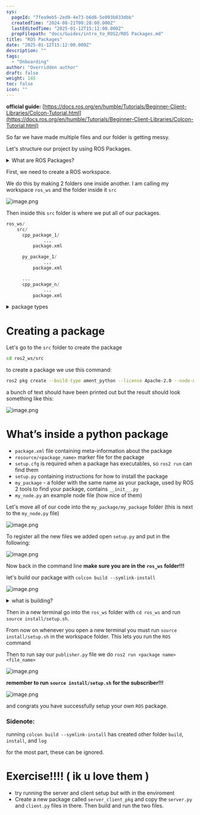 ```yaml
---
sys:
  pageId: "7fea9eb5-2ed9-4e73-b6d6-5e093b833dbb"
  createdTime: "2024-08-21T00:28:00.000Z"
  lastEditedTime: "2025-01-12T15:12:00.000Z"
  propFilepath: "docs/Guides/intro_to_ROS2/ROS Packages.md"
title: "ROS Packages"
date: "2025-01-12T15:12:00.000Z"
description: ""
tags:
  - "Onboarding"
author: "Overridden author"
draft: false
weight: 145
toc: false
icon: ""
---
```


**official guide:** [https://docs.ros.org/en/humble/Tutorials/Beginner-Client-Libraries/Colcon-Tutorial.html](https://docs.ros.org/en/humble/Tutorials/Beginner-Client-Libraries/Colcon-Tutorial.html)

So far we have made multiple files and our folder is getting messy.

Let's structure our project by using ROS Packages.

<details>

<summary>What are ROS Packages?</summary>

ROS Packages are, as the name implies, packages of code that are highly sharable between ROS developers.

They consist of a folder, `package.xml` file, and source code

```python
      cpp_package_1/
		      ... imagine much code files here ..
          package.xml
```

</details>

First, we need to create a ROS workspace.

We do this by making 2 folders one inside another. I am calling my workspace `ros_ws` and the folder inside it `src`

![image.png](https://prod-files-secure.s3.us-west-2.amazonaws.com/d518164a-d88e-44d1-a4ee-3adb3bd8bce0/70706947-fd18-4537-a67b-e12946812d31/image.png?X-Amz-Algorithm=AWS4-HMAC-SHA256&X-Amz-Content-Sha256=UNSIGNED-PAYLOAD&X-Amz-Credential=ASIAZI2LB4666RRUZMEQ%2F20250223%2Fus-west-2%2Fs3%2Faws4_request&X-Amz-Date=20250223T200746Z&X-Amz-Expires=3600&X-Amz-Security-Token=IQoJb3JpZ2luX2VjEN%2F%2F%2F%2F%2F%2F%2F%2F%2F%2F%2FwEaCXVzLXdlc3QtMiJIMEYCIQDRl6At66h8I4h24EBqzsg2NVGQ%2B4nDY3UBALcGJmG%2FKwIhAIqjWbmGam2IAIH8WbG6C7guXDWH%2BGWdxBWdd4AfFrsVKv8DCBgQABoMNjM3NDIzMTgzODA1IgwXo7hkDksp%2BJKZJy4q3APoy%2BIaHazppkeEBZQUKzwSzNUnWTv1dbUsXIBtT0DrOWyO2caCP3XRvWmiss3Pq5w1G11nabtahrUu6tfG7z1zmWf%2BWr681DfTw5%2B0AFMZfoqWJ6SxBmcXVvWyVsOk%2FeF6toKGjHEZDszRQbwAxwzaZOdecPHI8%2FUIBbrBrjykMepB1II%2FjPwiDpgA7pCCHjeoFsMfQM4YxX2z4%2FOMxzoxwq8y2jl2jGVviQjVsKAZsZiqPfJesS0gT3s4XzWIciY4oQiG3uuWQcBCODt9Lmo8P8%2Bf2s%2FuzgBIp5Mq7%2FqxEIC%2FvzDVilFsuqN0EtV8MrkX709k2HQBeRcf11malasRhXb8FBTUAH%2F5C1d968cmJ2Q4qzAzVDn934weOMt7VYnKbMd6rUBYvfcxoQu%2Fi4Cs8uD5NglHGeVRnTF5QRWe%2FGJKmOCClnAazHM3NAbCqAMwyPFT9az7RoF7cMe%2B2Y%2BSdN6aYFV6PxrMHxgM%2BvN%2FD1PBDBmbLvNLAMrXrCbPQm%2B%2B4cSAXXAiRV%2BqzeD9J18hfY93Z7cfebTa1H%2BKTmGXY8M1W5cqHdgoxjW0yiOtvoZNGh1pw44%2FmVM6nKWgE1phiILzGl21YOvJrcZL0KwXf2sFCpJGQxcDNn0S7TCn3%2By9BjqkARlpDM6kiQaC6OJBoBUDs%2FpvCvF8OYxfklMnK0yxUJZdE6b5s39A7XDCbPJUCfMRy39m5IIA%2Bakc%2B%2BmD5%2B67%2FOz5WxAEk20D15GS8Z31n0uKO5YaxpvEVs8dVAhLtbc0aJSwp0lK8j%2FGAqVa7UNylc%2BWhQPiS6lqlCO5F4Y09n6V4n%2FxeUHihGsDnKCv59Jk50w0wG0IQUlvcAM9Ty14zdn8f%2B5H&X-Amz-Signature=d1ee291c4f41017b55998975089bcdc218411942f91031d52a69567b88feae62&X-Amz-SignedHeaders=host&x-id=GetObject)

Then inside this `src` folder is where we put all of our packages.

```python
ros_ws/
    src/
      cpp_package_1/
		      ...
          package.xml

      py_package_1/
		      ...
          package.xml

      ...
      cpp_package_n/
		      ...
          package.xml

```

<details>

<summary>package types</summary>

packages can be either `C++` or python.

the intern file structure is different for each but for this guide we will stick to creating python packages

</details>

# Creating a package

Let's go to the `src` folder to create the package

```bash
cd ros2_ws/src
```

to create a package we use this command:

```bash
ros2 pkg create --build-type ament_python --license Apache-2.0 --node-name my_node my_package
```

a bunch of text should have been printed out but the result should look something like this:

![image.png](https://prod-files-secure.s3.us-west-2.amazonaws.com/d518164a-d88e-44d1-a4ee-3adb3bd8bce0/e6cf1e3f-8512-4a3e-b131-079f800bf3e8/image.png?X-Amz-Algorithm=AWS4-HMAC-SHA256&X-Amz-Content-Sha256=UNSIGNED-PAYLOAD&X-Amz-Credential=ASIAZI2LB4666RRUZMEQ%2F20250223%2Fus-west-2%2Fs3%2Faws4_request&X-Amz-Date=20250223T200746Z&X-Amz-Expires=3600&X-Amz-Security-Token=IQoJb3JpZ2luX2VjEN%2F%2F%2F%2F%2F%2F%2F%2F%2F%2F%2FwEaCXVzLXdlc3QtMiJIMEYCIQDRl6At66h8I4h24EBqzsg2NVGQ%2B4nDY3UBALcGJmG%2FKwIhAIqjWbmGam2IAIH8WbG6C7guXDWH%2BGWdxBWdd4AfFrsVKv8DCBgQABoMNjM3NDIzMTgzODA1IgwXo7hkDksp%2BJKZJy4q3APoy%2BIaHazppkeEBZQUKzwSzNUnWTv1dbUsXIBtT0DrOWyO2caCP3XRvWmiss3Pq5w1G11nabtahrUu6tfG7z1zmWf%2BWr681DfTw5%2B0AFMZfoqWJ6SxBmcXVvWyVsOk%2FeF6toKGjHEZDszRQbwAxwzaZOdecPHI8%2FUIBbrBrjykMepB1II%2FjPwiDpgA7pCCHjeoFsMfQM4YxX2z4%2FOMxzoxwq8y2jl2jGVviQjVsKAZsZiqPfJesS0gT3s4XzWIciY4oQiG3uuWQcBCODt9Lmo8P8%2Bf2s%2FuzgBIp5Mq7%2FqxEIC%2FvzDVilFsuqN0EtV8MrkX709k2HQBeRcf11malasRhXb8FBTUAH%2F5C1d968cmJ2Q4qzAzVDn934weOMt7VYnKbMd6rUBYvfcxoQu%2Fi4Cs8uD5NglHGeVRnTF5QRWe%2FGJKmOCClnAazHM3NAbCqAMwyPFT9az7RoF7cMe%2B2Y%2BSdN6aYFV6PxrMHxgM%2BvN%2FD1PBDBmbLvNLAMrXrCbPQm%2B%2B4cSAXXAiRV%2BqzeD9J18hfY93Z7cfebTa1H%2BKTmGXY8M1W5cqHdgoxjW0yiOtvoZNGh1pw44%2FmVM6nKWgE1phiILzGl21YOvJrcZL0KwXf2sFCpJGQxcDNn0S7TCn3%2By9BjqkARlpDM6kiQaC6OJBoBUDs%2FpvCvF8OYxfklMnK0yxUJZdE6b5s39A7XDCbPJUCfMRy39m5IIA%2Bakc%2B%2BmD5%2B67%2FOz5WxAEk20D15GS8Z31n0uKO5YaxpvEVs8dVAhLtbc0aJSwp0lK8j%2FGAqVa7UNylc%2BWhQPiS6lqlCO5F4Y09n6V4n%2FxeUHihGsDnKCv59Jk50w0wG0IQUlvcAM9Ty14zdn8f%2B5H&X-Amz-Signature=f9aa64ce6783e69b31cac9152237282d41e66efb75d79da4e0e1a3f65fcb32df&X-Amz-SignedHeaders=host&x-id=GetObject)

# What’s inside a python package

- `package.xml` file containing meta-information about the package
- `resource/<package_name>` marker file for the package
- `setup.cfg` is required when a package has executables, so `ros2 run` can find them
- `setup.py` containing instructions for how to install the package
- `my_package` - a folder with the same name as your package, used by ROS 2 tools to find your package, contains `__init__.py`
- `my_node.py` an example node file (how nice of them)

Let's move all of our code into the `my_package/my_package` folder (this is next to the `my_node.py` file)

![image.png](https://prod-files-secure.s3.us-west-2.amazonaws.com/d518164a-d88e-44d1-a4ee-3adb3bd8bce0/9ce58f11-0da9-4d3e-b86d-506a9685d378/image.png?X-Amz-Algorithm=AWS4-HMAC-SHA256&X-Amz-Content-Sha256=UNSIGNED-PAYLOAD&X-Amz-Credential=ASIAZI2LB4666RRUZMEQ%2F20250223%2Fus-west-2%2Fs3%2Faws4_request&X-Amz-Date=20250223T200746Z&X-Amz-Expires=3600&X-Amz-Security-Token=IQoJb3JpZ2luX2VjEN%2F%2F%2F%2F%2F%2F%2F%2F%2F%2F%2FwEaCXVzLXdlc3QtMiJIMEYCIQDRl6At66h8I4h24EBqzsg2NVGQ%2B4nDY3UBALcGJmG%2FKwIhAIqjWbmGam2IAIH8WbG6C7guXDWH%2BGWdxBWdd4AfFrsVKv8DCBgQABoMNjM3NDIzMTgzODA1IgwXo7hkDksp%2BJKZJy4q3APoy%2BIaHazppkeEBZQUKzwSzNUnWTv1dbUsXIBtT0DrOWyO2caCP3XRvWmiss3Pq5w1G11nabtahrUu6tfG7z1zmWf%2BWr681DfTw5%2B0AFMZfoqWJ6SxBmcXVvWyVsOk%2FeF6toKGjHEZDszRQbwAxwzaZOdecPHI8%2FUIBbrBrjykMepB1II%2FjPwiDpgA7pCCHjeoFsMfQM4YxX2z4%2FOMxzoxwq8y2jl2jGVviQjVsKAZsZiqPfJesS0gT3s4XzWIciY4oQiG3uuWQcBCODt9Lmo8P8%2Bf2s%2FuzgBIp5Mq7%2FqxEIC%2FvzDVilFsuqN0EtV8MrkX709k2HQBeRcf11malasRhXb8FBTUAH%2F5C1d968cmJ2Q4qzAzVDn934weOMt7VYnKbMd6rUBYvfcxoQu%2Fi4Cs8uD5NglHGeVRnTF5QRWe%2FGJKmOCClnAazHM3NAbCqAMwyPFT9az7RoF7cMe%2B2Y%2BSdN6aYFV6PxrMHxgM%2BvN%2FD1PBDBmbLvNLAMrXrCbPQm%2B%2B4cSAXXAiRV%2BqzeD9J18hfY93Z7cfebTa1H%2BKTmGXY8M1W5cqHdgoxjW0yiOtvoZNGh1pw44%2FmVM6nKWgE1phiILzGl21YOvJrcZL0KwXf2sFCpJGQxcDNn0S7TCn3%2By9BjqkARlpDM6kiQaC6OJBoBUDs%2FpvCvF8OYxfklMnK0yxUJZdE6b5s39A7XDCbPJUCfMRy39m5IIA%2Bakc%2B%2BmD5%2B67%2FOz5WxAEk20D15GS8Z31n0uKO5YaxpvEVs8dVAhLtbc0aJSwp0lK8j%2FGAqVa7UNylc%2BWhQPiS6lqlCO5F4Y09n6V4n%2FxeUHihGsDnKCv59Jk50w0wG0IQUlvcAM9Ty14zdn8f%2B5H&X-Amz-Signature=9a143b1e5ddc7bda276ec2537e4fb148148cfab1ea41866dc15ba693b89a70b1&X-Amz-SignedHeaders=host&x-id=GetObject)

To register all the new files we added open `setup.py` and put in the following:

![image.png](https://prod-files-secure.s3.us-west-2.amazonaws.com/d518164a-d88e-44d1-a4ee-3adb3bd8bce0/1cd7c262-4cae-4496-9d75-c178537d24a2/image.png?X-Amz-Algorithm=AWS4-HMAC-SHA256&X-Amz-Content-Sha256=UNSIGNED-PAYLOAD&X-Amz-Credential=ASIAZI2LB4666RRUZMEQ%2F20250223%2Fus-west-2%2Fs3%2Faws4_request&X-Amz-Date=20250223T200746Z&X-Amz-Expires=3600&X-Amz-Security-Token=IQoJb3JpZ2luX2VjEN%2F%2F%2F%2F%2F%2F%2F%2F%2F%2F%2FwEaCXVzLXdlc3QtMiJIMEYCIQDRl6At66h8I4h24EBqzsg2NVGQ%2B4nDY3UBALcGJmG%2FKwIhAIqjWbmGam2IAIH8WbG6C7guXDWH%2BGWdxBWdd4AfFrsVKv8DCBgQABoMNjM3NDIzMTgzODA1IgwXo7hkDksp%2BJKZJy4q3APoy%2BIaHazppkeEBZQUKzwSzNUnWTv1dbUsXIBtT0DrOWyO2caCP3XRvWmiss3Pq5w1G11nabtahrUu6tfG7z1zmWf%2BWr681DfTw5%2B0AFMZfoqWJ6SxBmcXVvWyVsOk%2FeF6toKGjHEZDszRQbwAxwzaZOdecPHI8%2FUIBbrBrjykMepB1II%2FjPwiDpgA7pCCHjeoFsMfQM4YxX2z4%2FOMxzoxwq8y2jl2jGVviQjVsKAZsZiqPfJesS0gT3s4XzWIciY4oQiG3uuWQcBCODt9Lmo8P8%2Bf2s%2FuzgBIp5Mq7%2FqxEIC%2FvzDVilFsuqN0EtV8MrkX709k2HQBeRcf11malasRhXb8FBTUAH%2F5C1d968cmJ2Q4qzAzVDn934weOMt7VYnKbMd6rUBYvfcxoQu%2Fi4Cs8uD5NglHGeVRnTF5QRWe%2FGJKmOCClnAazHM3NAbCqAMwyPFT9az7RoF7cMe%2B2Y%2BSdN6aYFV6PxrMHxgM%2BvN%2FD1PBDBmbLvNLAMrXrCbPQm%2B%2B4cSAXXAiRV%2BqzeD9J18hfY93Z7cfebTa1H%2BKTmGXY8M1W5cqHdgoxjW0yiOtvoZNGh1pw44%2FmVM6nKWgE1phiILzGl21YOvJrcZL0KwXf2sFCpJGQxcDNn0S7TCn3%2By9BjqkARlpDM6kiQaC6OJBoBUDs%2FpvCvF8OYxfklMnK0yxUJZdE6b5s39A7XDCbPJUCfMRy39m5IIA%2Bakc%2B%2BmD5%2B67%2FOz5WxAEk20D15GS8Z31n0uKO5YaxpvEVs8dVAhLtbc0aJSwp0lK8j%2FGAqVa7UNylc%2BWhQPiS6lqlCO5F4Y09n6V4n%2FxeUHihGsDnKCv59Jk50w0wG0IQUlvcAM9Ty14zdn8f%2B5H&X-Amz-Signature=680d8dd979e75982f4fea474e97e25b8012fb6b716b1fb816c93c06c3302a5c2&X-Amz-SignedHeaders=host&x-id=GetObject)

Now back in the command line **make sure you are in the** **`ros_ws`** **folder!!!**

let's build our package with `colcon build --symlink-install`

![image.png](https://prod-files-secure.s3.us-west-2.amazonaws.com/d518164a-d88e-44d1-a4ee-3adb3bd8bce0/2f2a0d27-b173-48fd-b189-5f5c0ce65619/image.png?X-Amz-Algorithm=AWS4-HMAC-SHA256&X-Amz-Content-Sha256=UNSIGNED-PAYLOAD&X-Amz-Credential=ASIAZI2LB4666RRUZMEQ%2F20250223%2Fus-west-2%2Fs3%2Faws4_request&X-Amz-Date=20250223T200746Z&X-Amz-Expires=3600&X-Amz-Security-Token=IQoJb3JpZ2luX2VjEN%2F%2F%2F%2F%2F%2F%2F%2F%2F%2F%2FwEaCXVzLXdlc3QtMiJIMEYCIQDRl6At66h8I4h24EBqzsg2NVGQ%2B4nDY3UBALcGJmG%2FKwIhAIqjWbmGam2IAIH8WbG6C7guXDWH%2BGWdxBWdd4AfFrsVKv8DCBgQABoMNjM3NDIzMTgzODA1IgwXo7hkDksp%2BJKZJy4q3APoy%2BIaHazppkeEBZQUKzwSzNUnWTv1dbUsXIBtT0DrOWyO2caCP3XRvWmiss3Pq5w1G11nabtahrUu6tfG7z1zmWf%2BWr681DfTw5%2B0AFMZfoqWJ6SxBmcXVvWyVsOk%2FeF6toKGjHEZDszRQbwAxwzaZOdecPHI8%2FUIBbrBrjykMepB1II%2FjPwiDpgA7pCCHjeoFsMfQM4YxX2z4%2FOMxzoxwq8y2jl2jGVviQjVsKAZsZiqPfJesS0gT3s4XzWIciY4oQiG3uuWQcBCODt9Lmo8P8%2Bf2s%2FuzgBIp5Mq7%2FqxEIC%2FvzDVilFsuqN0EtV8MrkX709k2HQBeRcf11malasRhXb8FBTUAH%2F5C1d968cmJ2Q4qzAzVDn934weOMt7VYnKbMd6rUBYvfcxoQu%2Fi4Cs8uD5NglHGeVRnTF5QRWe%2FGJKmOCClnAazHM3NAbCqAMwyPFT9az7RoF7cMe%2B2Y%2BSdN6aYFV6PxrMHxgM%2BvN%2FD1PBDBmbLvNLAMrXrCbPQm%2B%2B4cSAXXAiRV%2BqzeD9J18hfY93Z7cfebTa1H%2BKTmGXY8M1W5cqHdgoxjW0yiOtvoZNGh1pw44%2FmVM6nKWgE1phiILzGl21YOvJrcZL0KwXf2sFCpJGQxcDNn0S7TCn3%2By9BjqkARlpDM6kiQaC6OJBoBUDs%2FpvCvF8OYxfklMnK0yxUJZdE6b5s39A7XDCbPJUCfMRy39m5IIA%2Bakc%2B%2BmD5%2B67%2FOz5WxAEk20D15GS8Z31n0uKO5YaxpvEVs8dVAhLtbc0aJSwp0lK8j%2FGAqVa7UNylc%2BWhQPiS6lqlCO5F4Y09n6V4n%2FxeUHihGsDnKCv59Jk50w0wG0IQUlvcAM9Ty14zdn8f%2B5H&X-Amz-Signature=ae6805bdbe3b5698b771dae30bc2214a48ef0305d04caf3a07f8c936b9a5aeff&X-Amz-SignedHeaders=host&x-id=GetObject)

<details>

<summary>what is building?</summary>

if you are a CS major at Rose-Hulman you will learn the answer to this in CSSE132

but TLDR; is it combines all the code files into one program that can be run easily 

</details>

Then in a new terminal go into the `ros_ws` folder with `cd ros_ws` and run `source install/setup.sh`. 

From now on whenever you open a new terminal you must run `source install/setup.sh` in the workspace folder. This lets you run the `ROS` command

Then to run say our `publisher.py` file we do `ros2 run <package name> <file_name>`

![image.png](https://prod-files-secure.s3.us-west-2.amazonaws.com/d518164a-d88e-44d1-a4ee-3adb3bd8bce0/4f4b1219-3a44-4632-aa0a-ce3471699f59/image.png?X-Amz-Algorithm=AWS4-HMAC-SHA256&X-Amz-Content-Sha256=UNSIGNED-PAYLOAD&X-Amz-Credential=ASIAZI2LB4666RRUZMEQ%2F20250223%2Fus-west-2%2Fs3%2Faws4_request&X-Amz-Date=20250223T200746Z&X-Amz-Expires=3600&X-Amz-Security-Token=IQoJb3JpZ2luX2VjEN%2F%2F%2F%2F%2F%2F%2F%2F%2F%2F%2FwEaCXVzLXdlc3QtMiJIMEYCIQDRl6At66h8I4h24EBqzsg2NVGQ%2B4nDY3UBALcGJmG%2FKwIhAIqjWbmGam2IAIH8WbG6C7guXDWH%2BGWdxBWdd4AfFrsVKv8DCBgQABoMNjM3NDIzMTgzODA1IgwXo7hkDksp%2BJKZJy4q3APoy%2BIaHazppkeEBZQUKzwSzNUnWTv1dbUsXIBtT0DrOWyO2caCP3XRvWmiss3Pq5w1G11nabtahrUu6tfG7z1zmWf%2BWr681DfTw5%2B0AFMZfoqWJ6SxBmcXVvWyVsOk%2FeF6toKGjHEZDszRQbwAxwzaZOdecPHI8%2FUIBbrBrjykMepB1II%2FjPwiDpgA7pCCHjeoFsMfQM4YxX2z4%2FOMxzoxwq8y2jl2jGVviQjVsKAZsZiqPfJesS0gT3s4XzWIciY4oQiG3uuWQcBCODt9Lmo8P8%2Bf2s%2FuzgBIp5Mq7%2FqxEIC%2FvzDVilFsuqN0EtV8MrkX709k2HQBeRcf11malasRhXb8FBTUAH%2F5C1d968cmJ2Q4qzAzVDn934weOMt7VYnKbMd6rUBYvfcxoQu%2Fi4Cs8uD5NglHGeVRnTF5QRWe%2FGJKmOCClnAazHM3NAbCqAMwyPFT9az7RoF7cMe%2B2Y%2BSdN6aYFV6PxrMHxgM%2BvN%2FD1PBDBmbLvNLAMrXrCbPQm%2B%2B4cSAXXAiRV%2BqzeD9J18hfY93Z7cfebTa1H%2BKTmGXY8M1W5cqHdgoxjW0yiOtvoZNGh1pw44%2FmVM6nKWgE1phiILzGl21YOvJrcZL0KwXf2sFCpJGQxcDNn0S7TCn3%2By9BjqkARlpDM6kiQaC6OJBoBUDs%2FpvCvF8OYxfklMnK0yxUJZdE6b5s39A7XDCbPJUCfMRy39m5IIA%2Bakc%2B%2BmD5%2B67%2FOz5WxAEk20D15GS8Z31n0uKO5YaxpvEVs8dVAhLtbc0aJSwp0lK8j%2FGAqVa7UNylc%2BWhQPiS6lqlCO5F4Y09n6V4n%2FxeUHihGsDnKCv59Jk50w0wG0IQUlvcAM9Ty14zdn8f%2B5H&X-Amz-Signature=a37194be3b650fc602c0eb0f68dcad9ebd20e476644a9b09f6b909a8d13d70cd&X-Amz-SignedHeaders=host&x-id=GetObject)

**remember to run** **`source install/setup.sh`** **for the subscriber!!!**

![image.png](https://prod-files-secure.s3.us-west-2.amazonaws.com/d518164a-d88e-44d1-a4ee-3adb3bd8bce0/02121119-dad4-49ec-8356-c956108b4243/image.png?X-Amz-Algorithm=AWS4-HMAC-SHA256&X-Amz-Content-Sha256=UNSIGNED-PAYLOAD&X-Amz-Credential=ASIAZI2LB4666RRUZMEQ%2F20250223%2Fus-west-2%2Fs3%2Faws4_request&X-Amz-Date=20250223T200746Z&X-Amz-Expires=3600&X-Amz-Security-Token=IQoJb3JpZ2luX2VjEN%2F%2F%2F%2F%2F%2F%2F%2F%2F%2F%2FwEaCXVzLXdlc3QtMiJIMEYCIQDRl6At66h8I4h24EBqzsg2NVGQ%2B4nDY3UBALcGJmG%2FKwIhAIqjWbmGam2IAIH8WbG6C7guXDWH%2BGWdxBWdd4AfFrsVKv8DCBgQABoMNjM3NDIzMTgzODA1IgwXo7hkDksp%2BJKZJy4q3APoy%2BIaHazppkeEBZQUKzwSzNUnWTv1dbUsXIBtT0DrOWyO2caCP3XRvWmiss3Pq5w1G11nabtahrUu6tfG7z1zmWf%2BWr681DfTw5%2B0AFMZfoqWJ6SxBmcXVvWyVsOk%2FeF6toKGjHEZDszRQbwAxwzaZOdecPHI8%2FUIBbrBrjykMepB1II%2FjPwiDpgA7pCCHjeoFsMfQM4YxX2z4%2FOMxzoxwq8y2jl2jGVviQjVsKAZsZiqPfJesS0gT3s4XzWIciY4oQiG3uuWQcBCODt9Lmo8P8%2Bf2s%2FuzgBIp5Mq7%2FqxEIC%2FvzDVilFsuqN0EtV8MrkX709k2HQBeRcf11malasRhXb8FBTUAH%2F5C1d968cmJ2Q4qzAzVDn934weOMt7VYnKbMd6rUBYvfcxoQu%2Fi4Cs8uD5NglHGeVRnTF5QRWe%2FGJKmOCClnAazHM3NAbCqAMwyPFT9az7RoF7cMe%2B2Y%2BSdN6aYFV6PxrMHxgM%2BvN%2FD1PBDBmbLvNLAMrXrCbPQm%2B%2B4cSAXXAiRV%2BqzeD9J18hfY93Z7cfebTa1H%2BKTmGXY8M1W5cqHdgoxjW0yiOtvoZNGh1pw44%2FmVM6nKWgE1phiILzGl21YOvJrcZL0KwXf2sFCpJGQxcDNn0S7TCn3%2By9BjqkARlpDM6kiQaC6OJBoBUDs%2FpvCvF8OYxfklMnK0yxUJZdE6b5s39A7XDCbPJUCfMRy39m5IIA%2Bakc%2B%2BmD5%2B67%2FOz5WxAEk20D15GS8Z31n0uKO5YaxpvEVs8dVAhLtbc0aJSwp0lK8j%2FGAqVa7UNylc%2BWhQPiS6lqlCO5F4Y09n6V4n%2FxeUHihGsDnKCv59Jk50w0wG0IQUlvcAM9Ty14zdn8f%2B5H&X-Amz-Signature=b15786af9c749b5c80f8009201dc3770353f0922184d6c5319ca006e4bf83c1f&X-Amz-SignedHeaders=host&x-id=GetObject)

and congrats you have successfully setup your own `ROS` package.

### Sidenote:

running `colcon build --symlink-install` has created other folder `build`, `install`, and `log`

for the most part, these can be ignored.

# Exercise!!!! ( ik u love them )

- try running the server and client setup but with in the enviroment
- Create a new package called `server_client_pkg` and copy the `server.py` and `client.py` files in there. Then build and run the two files.
